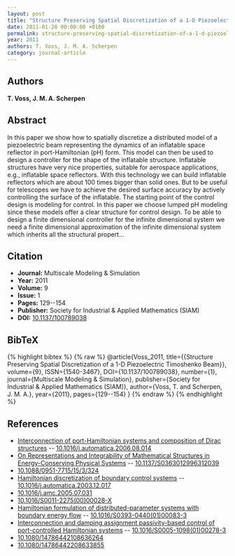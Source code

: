 ```yaml
---
layout: post
title: "Structure Preserving Spatial Discretization of a 1-D Piezoelectric Timoshenko Beam"
date: 2011-01-20 00:00:00 +0100
permalink: structure-preserving-spatial-discretization-of-a-1-d-piezoelectric-timoshenko-beam
year: 2011
authors: T. Voss, J. M. A. Scherpen
category: journal-article
---
```

 
## Authors
**T. Voss, J. M. A. Scherpen**
 
## Abstract
In this paper we show how to spatially discretize a distributed model of a piezoelectric beam representing the dynamics of an inflatable space reflector in port-Hamiltonian (pH) form. This model can then be used to design a controller for the shape of the inflatable structure. Inflatable structures have very nice properties, suitable for aerospace applications, e.g., inflatable space reflectors. With this technology we can build inflatable reflectors which are about 100 times bigger than solid ones. But to be useful for telescopes we have to achieve the desired surface accuracy by actively controlling the surface of the inflatable. The starting point of the control design is modeling for control. In this paper we choose lumped pH modeling since these models offer a clear structure for control design. To be able to design a finite dimensional controller for the infinite dimensional system we need a finite dimensional approximation of the infinite dimensional system which inherits all the structural propert...
 
## Citation
- **Journal:** Multiscale Modeling &amp; Simulation
- **Year:** 2011
- **Volume:** 9
- **Issue:** 1
- **Pages:** 129--154
- **Publisher:** Society for Industrial & Applied Mathematics (SIAM)
- **DOI:** [10.1137/100789038](https://doi.org/10.1137/100789038)
 
## BibTeX
{% highlight bibtex %}
{% raw %}
@article{Voss_2011,
  title={{Structure Preserving Spatial Discretization of a 1-D Piezoelectric Timoshenko Beam}},
  volume={9},
  ISSN={1540-3467},
  DOI={10.1137/100789038},
  number={1},
  journal={Multiscale Modeling &amp; Simulation},
  publisher={Society for Industrial & Applied Mathematics (SIAM)},
  author={Voss, T. and Scherpen, J. M. A.},
  year={2011},
  pages={129--154}
}
{% endraw %}
{% endhighlight %}
 
## References
- [Interconnection of port-Hamiltonian systems and composition of Dirac structures](interconnection-of-port-hamiltonian-systems-and-composition-of-dirac-structures) -- [10.1016/j.automatica.2006.08.014](https://doi.org/10.1016/j.automatica.2006.08.014)
- [On Representations and Integrability of Mathematical Structures in Energy-Conserving Physical Systems](on-representations-and-integrability-of-mathematical-structures-in-energy-conserving-physical-systems) -- [10.1137/S0363012996312039](https://doi.org/10.1137/S0363012996312039)
- [10.1088/0951-7715/15/3/324](https://doi.org/10.1088/0951-7715/15/3/324)
- [Hamiltonian discretization of boundary control systems](hamiltonian-discretization-of-boundary-control-systems) -- [10.1016/j.automatica.2003.12.017](https://doi.org/10.1016/j.automatica.2003.12.017)
- [10.1016/j.amc.2005.07.031](https://doi.org/10.1016/j.amc.2005.07.031)
- [10.1016/S0011-2275(00)00028-X](https://doi.org/10.1016/S0011-2275(00)00028-X)
- [Hamiltonian formulation of distributed-parameter systems with boundary energy flow](hamiltonian-formulation-of-distributed-parameter-systems-with-boundary-energy-flow) -- [10.1016/S0393-0440(01)00083-3](https://doi.org/10.1016/S0393-0440(01)00083-3)
- [Interconnection and damping assignment passivity-based control of port-controlled Hamiltonian systems](interconnection-and-damping-assignment-passivity-based-control-of-port-controlled-hamiltonian-systems) -- [10.1016/S0005-1098(01)00278-3](https://doi.org/10.1016/S0005-1098(01)00278-3)
- [10.1080/14786442108636264](https://doi.org/10.1080/14786442108636264)
- [10.1080/14786442208633855](https://doi.org/10.1080/14786442208633855)


